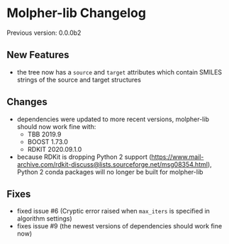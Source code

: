 # Molpher-lib Changelog

Previous version: 0.0.0b2

## New Features

- the tree now has a `source` and `target` attributes which contain SMILES strings of the source and target structures

## Changes

- dependencies were updated to more recent versions, molpher-lib should now work fine with:
    - TBB 2019.9
    - BOOST 1.73.0
    - RDKIT 2020.09.1.0
- because RDKit is dropping Python 2 support (https://www.mail-archive.com/rdkit-discuss@lists.sourceforge.net/msg08354.html), Python 2 conda packages will no longer be built for molpher-lib

## Fixes
- fixed issue #6 (Cryptic error raised when `max_iters` is specified in algorithm settings)
- fixes issue #9 (the newest versions of dependencies should work fine now)
